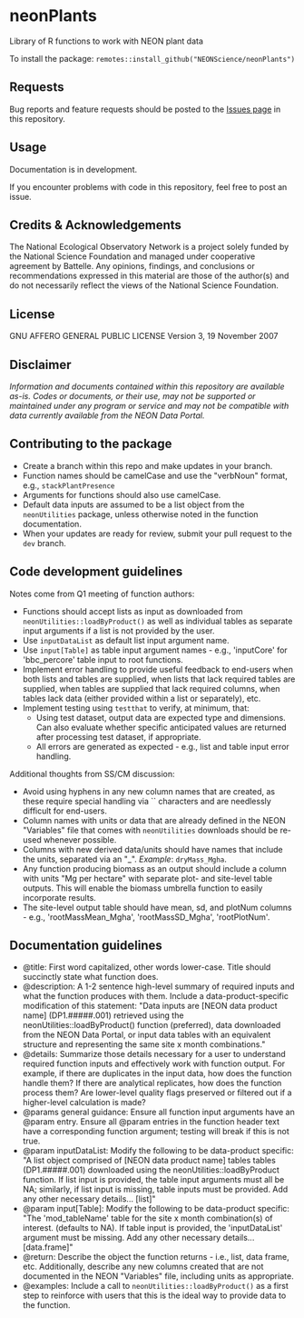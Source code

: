 neonPlants
================

<!-- ****** Description ****** -->

Library of R functions to work with NEON plant data

To install the package:
`remotes::install_github("NEONScience/neonPlants")`

<!-- ****** Requests ****** -->
Requests
--------

Bug reports and feature requests should be posted to the <a href="https://github.com/NEONScience/neonPlants/issues"> Issues page</a> in this repository.


<!-- ****** Usage ****** -->
Usage
-----

Documentation is in development. 

If you encounter problems with code in this repository, feel free to post an issue.

<!-- ****** Acknowledgements ****** -->
Credits & Acknowledgements
--------------------------

<!-- Acknowledgements text -->
The National Ecological Observatory Network is a project solely funded by the National Science Foundation and managed under cooperative agreement by Battelle. Any opinions, findings, and conclusions or recommendations expressed in this material are those of the author(s) and do not necessarily reflect the views of the National Science Foundation.

<!-- ****** License ****** -->
License
-------
 GNU AFFERO GENERAL PUBLIC LICENSE Version 3, 19 November 2007

<!-- ****** Disclaimer ****** -->
Disclaimer
----------
*Information and documents contained within this repository are available as-is. Codes or documents, or their use, may not be supported or maintained under any program or service and may not be compatible with data currently available from the NEON Data Portal.*

<!-- ****** Contributing ****** -->
Contributing to the package
----------
- Create a branch within this repo and make updates in your branch.
- Function names should be camelCase and use the "verbNoun" format, e.g., `stackPlantPresence`
- Arguments for functions should also use camelCase.
- Default data inputs are assumed to be a list object from the `neonUtilities` package, unless otherwise noted in the function documentation.
- When your updates are ready for review, submit your pull request to the `dev` branch. 

Code development guidelines
----------
Notes come from Q1 meeting of function authors:
- Functions should accept lists as input as downloaded from `neonUtilities::loadByProduct()` as well as individual tables as separate input arguments if a list is not provided by the user.
- Use `inputDataList` as default list input argument name.
- Use `input[Table]` as table input argument names - e.g., 'inputCore' for 'bbc_percore' table input to root functions.
- Implement error handling to provide useful feedback to end-users when both lists and tables are supplied, when lists that lack required tables are supplied, when tables are supplied that lack required columns, when tables lack data (either provided within a list or separately), etc.
- Implement testing using `testthat` to verify, at minimum, that:
   - Using test dataset, output data are expected type and dimensions. Can also evaluate whether specific anticipated values are returned after processing test dataset, if appropriate.
   - All errors are generated as expected - e.g., list and table input error handling.

Additional thoughts from SS/CM discussion:
- Avoid using hyphens in any new column names that are created, as these require special handling via `` characters and are needlessly difficult for end-users.
- Column names with units or data that are already defined in the NEON "Variables" file that comes with `neonUtilities` downloads should be re-used whenever possible.
- Columns with new derived data/units should have names that include the units, separated via an "_". _Example_: `dryMass_Mgha`.
- Any function producing biomass as an output should include a column with units "Mg per hectare" with separate plot- and site-level table outputs. This will enable the biomass umbrella function to easily incorporate results.
- The site-level output table should have mean, sd, and plotNum columns - e.g., 'rootMassMean_Mgha', 'rootMassSD_Mgha', 'rootPlotNum'.

Documentation guidelines
----------
- @title: First word capitalized, other words lower-case. Title should succinctly state what function does.
- @description: A 1-2 sentence high-level summary of required inputs and what the function produces with them. Include a data-product-specific modification of this statement: "Data inputs are [NEON data product name] (DP1.#####.001) retrieved using the neonUtilities::loadByProduct() function (preferred), data downloaded from the NEON Data Portal, or input data tables with an equivalent structure and representing the same site x month combinations."
- @details: Summarize those details necessary for a user to understand required function inputs and effectively work with function output. For example, if there are duplicates in the input data, how does the function handle them? If there are analytical replicates, how does the function process them? Are lower-level quality flags preserved or filtered out if a higher-level calculation is made?
- @params general guidance: Ensure all function input arguments have an @param entry. Ensure all @param entries in the function header text have a corresponding function argument; testing will break if this is not true.
- @param inputDataList: Modify the following to be data-product specific: "A list object comprised of [NEON data product name] tables tables (DP1.#####.001) downloaded using the neonUtilities::loadByProduct function. If list input is provided, the table input arguments must all be NA; similarly, if list input is missing, table inputs must be provided. Add any other necessary details... [list]" 
- @param input[Table]: Modify the following to be data-product specific: "The 'mod_tableName' table for the site x month combination(s) of interest. (defaults to NA). If table input is provided, the 'inputDataList' argument must be missing. Add any other necessary details... [data.frame]"
- @return: Describe the object the function returns - i.e., list, data frame, etc. Additionally, describe any new columns created that are not documented in the NEON "Variables" file, including units as appropriate.
- @examples: Include a call to `neonUtilities::loadByProduct()` as a first step to reinforce with users that this is the ideal way to provide data to the function.
